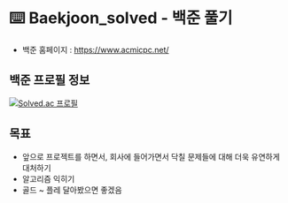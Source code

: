 # ⌨️ Baekjoon_solved - 백준 풀기
- 백준 홈페이지 : https://www.acmicpc.net/

## 백준 프로필 정보
[![Solved.ac 프로필](http://mazassumnida.wtf/api/v2/generate_badge?boj=henryseo1000)](https://solved.ac/henryseo1000)

## 목표
- 앞으로 프로젝트를 하면서, 회사에 들어가면서 닥칠 문제들에 대해 더욱 유연하게 대처하기
- 알고리즘 익히기
- 골드 ~ 플레 달아봤으면 좋겠음
